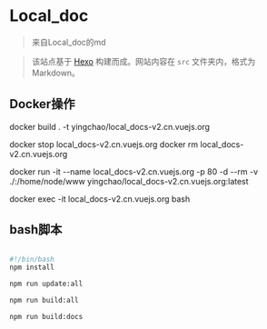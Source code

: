 # Local_doc

> 来自Local_doc的md

> 该站点基于 [Hexo](https://hexo.io/) 构建而成。网站内容在 `src` 文件夹内，格式为 Markdown。


## Docker操作
docker build . -t yingchao/local_docs-v2.cn.vuejs.org

docker  stop local_docs-v2.cn.vuejs.org
docker  rm local_docs-v2.cn.vuejs.org

docker run -it  --name local_docs-v2.cn.vuejs.org -p 80 -d --rm -v ./:/home/node/www yingchao/local_docs-v2.cn.vuejs.org:latest


docker  exec -it  local_docs-v2.cn.vuejs.org  bash


## bash脚本

```bash

#!/bin/bash
npm install 

npm run update:all

npm run build:all

npm run build:docs



```